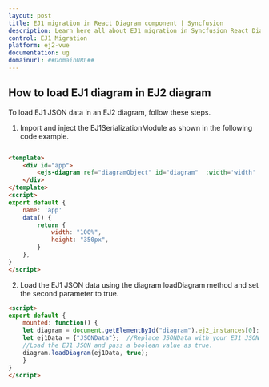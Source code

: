 ```yaml
---
layout: post
title: EJ1 migration in React Diagram component | Syncfusion
description: Learn here all about EJ1 migration in Syncfusion React Diagram component of Syncfusion Essential JS 2 and more.
control: EJ1 Migration 
platform: ej2-vue
documentation: ug
domainurl: ##DomainURL##
---
```


## How to load EJ1 diagram in EJ2 diagram

To load EJ1 JSON data in an EJ2 diagram, follow these steps.

1.	Import and inject the EJ1SerializationModule as shown in the following code example.

```html

<template>
    <div id="app">
        <ejs-diagram ref="diagramObject" id="diagram"  :width='width' :height='height'></ejs-diagram>
    </div>
</template>
<script>
export default {
    name: 'app'
    data() {
        return {
            width: "100%",
            height: "350px",
        }
    },
}
</script>

```

2.	Load the EJ1 JSON data using the diagram loadDiagram method and set the second parameter to true.

```html
<script>
export default {
    mounted: function() {
    let diagram = document.getElementById("diagram").ej2_instances[0];
    let ej1Data = {"JSONData"};  //Replace JSONData with your EJ1 JSON data
    //Load the EJ1 JSON and pass a boolean value as true.
    diagram.loadDiagram(ej1Data, true);
    }
}
</script>

```